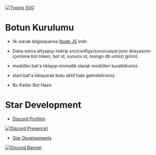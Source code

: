 [![Typing SVG](https://readme-typing-svg.herokuapp.com?font=Delicious+Handrawn&size=60&pause=1000&color=f70505&repeat=false&width=800&height=100&lines=V14+Url+Spammer)](#)


 # Botun Kurulumu


- İlk olarak bilgisayarına [Node JS](https://nodejs.org/en/) indir.

- Daha sonra altyapıyı indirip src/configs/sunucuayar.json dosyasının içerisine bot token, bot id, sunucu id, mongo db urlnizi giriniz.
- modüller.bat'a tıklayıp otomatik olarak modülleri kurabilirsiniz.
- start.bat'a tıklayarak botu aktif hale getirebilirsiniz.
- Bu Kadar Bot Hazır.


# Star Development

- [Discord Profilim](https://discord.com/users/1143638421257072661)

 [![Discord Presence](https://lanyard-profile-readme.vercel.app/api/1143638421257072661?hideDiscrim=true))](https://discord.com/users/1143638421257072661)

- [Star Developments](https://discord.gg/ez8kSfyCa7)

[![Discord Banner](https://api.weblutions.com/discord/invite/V5H6BwqdYT/)](https://discord.gg/V5H6BwqdYT)



  
